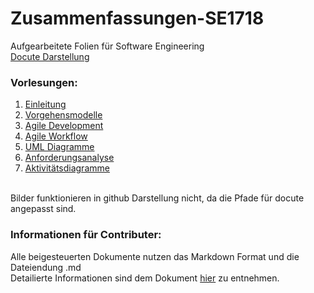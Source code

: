 Zusammenfassungen-SE1718
========================
Aufgearbeitete Folien für Software Engineering<br>
[Docute Darstellung]( https://fhbielefeld-ifm-ws1718-sweng1.github.io/Zusammenfassungen-SE1718/)

### Vorlesungen:
1. [Einleitung](/vorlesung1/vorlesung1.md)
2. [Vorgehensmodelle](/vorlesung2/vorlesung2.md)
3. [Agile Development](/vorlesung3/vorlesung3.md)
4. [Agile Workflow](/vorlesung4/vorlesung4.md)
5. [UML Diagramme](/vorlesung5/vorlesung5.md)
6. [Anforderungsanalyse](/vorlesung6/vorlesung6)
7. [Aktivitätsdiagramme](/vorlesung7/vorlesung7)

<br>
Bilder funktionieren in github Darstellung nicht, da die Pfade für docute angepasst sind.

### Informationen für Contributer:
Alle beigesteuerten Dokumente nutzen das Markdown Format und die Dateiendung .md
<br>
Detailierte Informationen sind dem Dokument [hier](/CONTRIBUTING.md) zu entnehmen.
